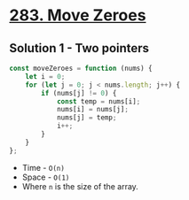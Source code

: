 # [283. Move Zeroes](https://leetcode.com/problems/move-zeroes/)

## Solution 1 - Two pointers

```js
const moveZeroes = function (nums) {
    let i = 0;
    for (let j = 0; j < nums.length; j++) {
        if (nums[j] != 0) {
            const temp = nums[i];
            nums[i] = nums[j];
            nums[j] = temp;
            i++;
        }
    }
};
```

-   Time - `O(n)`
-   Space - `O(1)`
-   Where `n` is the size of the array.
